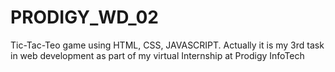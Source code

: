 # PRODIGY_WD_02
Tic-Tac-Teo game using HTML, CSS, JAVASCRIPT. Actually it is my 3rd task in web development as part of my virtual Internship at Prodigy InfoTech
